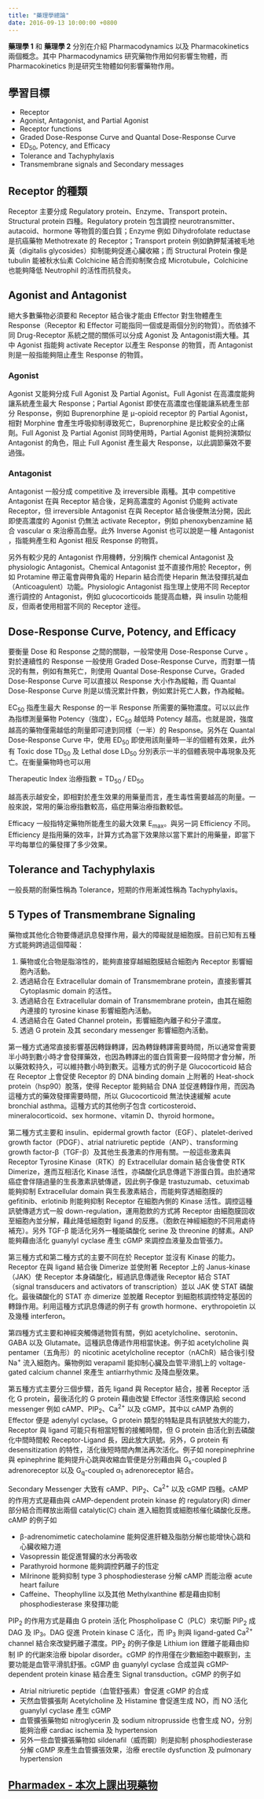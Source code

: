 ```yaml
---
title: "藥理學總論"
date: 2016-09-13 10:00:00 +0800
---
```

**藥理學 1** 和 **藥理學 2** 分別在介紹 Pharmacodynamics 以及 Pharmacokinetics 兩個概念。其中 Pharmacodynamics 研究藥物作用如何影響生物體，而 Pharmacokinetics 則是研究生物體如何影響藥物作用。

## 學習目標

 * Receptor
 * Agonist, Antagonist, and Partial Agonist
 * Receptor functions
 * Graded Dose-Response Curve and Quantal Dose-Response Curve
 * ED<sub>50</sub>, Potency, and Efficacy
 * Tolerance and Tachyphylaxis
 * Transmembrane signals and Secondary messages

## Receptor 的種類

Receptor 主要分成 Regulatory protein、Enzyme、Transport protein、Structural protein 四種。Regulatory protein 包含調控 neurotransmitter、autacoid、hormone 等物質的蛋白質；Enzyme 例如 Dihydrofolate reductase 是抗癌藥物 Methotrexate 的 Receptor；Transport protein 例如鈉鉀幫浦被毛地黃（digitalis glycosides）抑制能夠促進心臟收縮；而 Structural Protein 像是 tubulin 能被秋水仙素 Colchicine 結合而抑制聚合成 Microtubule，Colchicine 也能夠降低 Neutrophil 的活性而抗發炎。

## Agonist and Antagonist

絕大多數藥物必須要和 Receptor 結合後才能由 Effector 對生物體產生 Response（Receptor 和 Effector 可能指同一個或是兩個分別的物質）。而依據不同 Drug-Receptor 系統之間的關係可以分成 Agonist 及 Antagonist兩大種。其中 Agonist 指能夠 activate Receptor 以產生 Response 的物質，而 Antagonist 則是一般指能夠阻止產生 Response 的物質。

### Agonist

Agonist 又能夠分成 Full Agonist 及 Partial Agonist。Full Agonist 在高濃度能夠讓系統產生最大 Response；Partial Agonist 即使在高濃度也僅能讓系統產生部分 Response，例如 Buprenorphine 是 &mu;-opioid receptor 的 Partial Agonist，相對 Morphine 會產生呼吸抑制導致死亡，Buprenorphine 是比較安全的止痛劑。Full Agonist 及 Partial Agonist 同時使用時，Partial Agonist 能夠扮演類似 Antagonist 的角色，阻止 Full Agonist 產生最大 Response，以此調節藥效不要過強。

### Antagonist

Antagonist 一般分成 competitive 及 irreversible 兩種。其中 competitive Antagonist 在與 Receptor 結合後，足夠高濃度的 Agonist 仍能夠 activate Receptor，但 irreversible Antagonist 在與 Receptor 結合後便無法分開，因此即使高濃度的 Agonist 仍無法 activate Receptor，例如 phenoxybenzamine 結合 vascular &alpha; 來治療高血壓。此外 Inverse Agonist 也可以說是一種 Antagonist ，指能夠產生和 Agonist 相反 Response 的物質。

另外有較少見的 Antagonist 作用機轉，分別稱作 chemical Antagonist 及 physiologic Antagonist。Chemical Antagonist 並不直接作用於 Receptor，例如 Protamine 帶正電會與帶負電的 Heparin 結合而使 Heparin 無法發揮抗凝血（Anticoagulent）功能。Physiologic Antagonist 指生理上使用不同 Receptor 進行調控的 Antagonist，例如 glucocorticoids 能提高血糖，與 insulin 功能相反，但兩者使用相當不同的 Receptor 途徑。

## Dose-Response Curve, Potency, and Efficacy

要衡量 Dose 和 Response 之間的關聯，一般常使用 Dose-Response Curve 。對於連續性的 Response 一般使用 Graded Dose-Response Curve，而對單一情況的有無，例如有無死亡，則使用 Quantal Dose-Response Curve。Graded Dose-Response Curve 可以直接以 Response 大小作為縱軸，而 Quantal Dose-Response Curve 則是以情況累計件數，例如累計死亡人數，作為縱軸。

EC<sub>50</sub> 指產生最大 Response 的一半 Response 所需要的藥物濃度。可以以此作為指標測量藥物 Potency（強度），EC<sub>50</sub> 越低時 Potency 越高。也就是說，強度越高的藥物僅需越低的劑量即可達到同樣（一半）的 Response。另外在 Quantal Dose-Response Curve 中，使用 ED<sub>50</sub> 即使用該劑量時一半的個體有效果，此外有 Toxic dose TD<sub>50</sub> 及 Lethal dose LD<sub>50</sub> 分別表示一半的個體表現中毒現象及死亡。在衡量藥物時也可以用

Therapeutic Index 治療指數 = TD<sub>50</sub> / ED<sub>50</sub>

越高表示越安全，即相對於產生效果的用藥量而言，產生毒性需要越高的劑量。一般來說，常用的藥治療指數較高，癌症用藥治療指數較低。

Efficacy 一般指特定藥物所能產生的最大效果 E<sub>max</sub>。與另一詞 Efficiency 不同。Efficiency 是指用藥的效率，計算方式為當下效果除以當下累計的用藥量，即當下平均每單位的藥發揮了多少效果。

## Tolerance and Tachyphylaxis

一般長期的耐藥性稱為 Tolerance，短期的作用漸減性稱為 Tachyphylaxis。

## 5 Types of Transmembrane Signaling

藥物或其他化合物要傳遞訊息發揮作用，最大的障礙就是細胞膜。目前已知有五種方式能夠跨過這個障礙：

 1. 藥物或化合物是脂溶性的，能夠直接穿越細胞膜結合細胞內 Receptor 影響細胞內活動。
 2. 透過結合在 Extracellular domain of Transmembrane protein，直接影響其 Cytoplasmic domain 的活性。
 3. 透過結合在 Extracellular domain of Transmembrane protein，由其在細胞內連接的 tyrosine kinase 影響細胞內活動。
 4. 透過結合在 Gated Channel protein，影響細胞內離子和分子濃度。
 5. 透過 G protein 及其 secondary messenger 影響細胞內活動。

第一種方式通常直接影響基因轉錄轉譯，因為轉錄轉譯需要時間，所以通常會需要半小時到數小時才會發揮藥效，也因為轉譯出的蛋白質需要一段時間才會分解，所以藥效較持久，可以維持數小時到數天。這種方式的例子是 Glucocorticoid 結合在 Receptor 上會促使 Receptor 的 DNA binding domain 上附著的 Heat-shock protein（hsp90）脫落，使得 Receptor 能夠結合 DNA 並促進轉錄作用，而因為這種方式的藥效發揮需要時間，所以 Glucocorticoid 無法快速緩解 acute bronchial asthma。這種方式的其他例子包含 corticosteroid、mineralocorticoid、sex hormone、vitamin D、thyroid hormone。

第二種方式主要和 insulin、epidermal growth factor（EGF）、platelet-derived growth factor（PDGF）、atrial natriuretic peptide（ANP）、transforming growth factor-&beta;（TGF-&beta;）及其他生長激素的作用有關。一般這些激素與 Receptor Tyrosine Kinase（RTK）的 Extracellular domain 結合後會使 RTK Dimerize，進而互相活化 Kinase 活性，亦磷酸化訊息傳遞下游蛋白質。由於通常癌症會伴隨過量的生長激素訊號傳遞，因此例子像是 trastuzumab、cetuximab 能夠抑制 Extracellular domain 與生長激素結合，而能夠穿透細胞膜的 gefitinib、erlotinib 則能夠抑制 Receptor 在細胞內側的 Kinase 活性。調控這種訊號傳遞方式一般 down-regulation，運用胞飲的方式將 Receptor 由細胞膜回收至細胞內並分解，藉此降低細胞對 ligand 的反應。（胞飲在神經細胞的不同用處待補充）。另外 TGF-&beta; 能活化另外一種能磷酸化 serine 及 threonine 的酵素。ANP 能夠藉由活化 guanylyl cyclase 產生 cGMP 來調控血液量及血管張力。

第三種方式和第二種方式的主要不同在於 Receptor 並沒有 Kinase 的能力。Receptor 在與 ligand 結合後 Dimerize 並使附著 Receptor 上的 Janus-kinase（JAK）使 Receptor 本身磷酸化，經過訊息傳遞後 Receptor 結合 STAT（signal transducers and activators of transcription）並以 JAK 使 STAT 磷酸化。最後磷酸化的 STAT 亦 dimerize 並脫離 Receptor 到細胞核調控特定基因的轉錄作用。利用這種方式訊息傳遞的例子有 growth hormone、erythropoietin 以及幾種 interferon。

第四種方式主要和神經突觸傳遞物質有關，例如 acetylcholine、serotonin、GABA 以及 Glutamate。這種訊息傳遞作用相當快速。例子如 acetylcholine 與 pentamer（五角形）的 nicotinic acetylcholine receptor（nAChR）結合後引發 Na<sup>+</sup> 流入細胞內。藥物例如 verapamil 能抑制心臟及血管平滑肌上的 voltage-gated calcium channel 來產生 antiarrhythmic 及降血壓效果。

第五種方式主要分三個步驟，首先 ligand 與 Receptor 結合，接著 Receptor 活化 G protein，最後活化的 G protein 藉由改變 Effector 活性來傳訊給 second messenger 例如 cAMP、PIP<sub>2</sub>、Ca<sup>2+</sup> 以及 cGMP。其中以 cAMP 為例的 Effector 便是 adenylyl cyclase。G protein 類型的特點是具有訊號放大的能力，Receptor 與 ligand 可能只有相當短暫的接觸時間，但 G protein 由活化到去磷酸化中間時間較 Receptor-Ligand 長，因此放大訊號。另外，G protein 有 desensitization 的特性，活化後短時間內無法再次活化。例子如 norepinephrine 與 epinephrine 能夠提升心跳與收縮血管便是分別藉由與 G<sub>s</sub>-coupled &beta; adrenoreceptor 以及 G<sub>q</sub>-coupled &alpha;<sub>1</sub> adrenoreceptor 結合。

Secondary Messenger 大致有 cAMP、PIP<sub>2</sub>、Ca<sup>2+</sup> 以及 cGMP 四種。cAMP 的作用方式是藉由與 cAMP-dependent protein kinase 的 regulatory(R) dimer 部分結合而釋放出兩個 catalytic(C) chain 進入細胞質或細胞核催化磷酸化反應。cAMP 的例子如

 * &beta;-adrenomimetic catecholamine 能夠促進肝糖及脂肪分解也能增快心跳和心臟收縮力道
 * Vasopressin 能促進腎臟的水分再吸收
 * Parathyroid hormone 能夠調控鈣離子的恆定
 * Milrinone 能夠抑制 type 3 phosphodiesterase 分解 cAMP 而能治療 acute heart failure
 * Caffeine、Theophylline 以及其他 Methylxanthine 都是藉由抑制 phosphodiesterase 來發揮功能

PIP<sub>2</sub> 的作用方式是藉由 G protein 活化 Phospholipase C（PLC）來切斷 PIP<sub>2</sub> 成 DAG 及 IP<sub>3</sub>。DAG 促進 Protein kinase C 活化，而 IP<sub>3</sub> 則與 ligand-gated Ca<sup>2+</sup> channel 結合來改變鈣離子濃度。PIP<sub>2</sub> 的例子像是 Lithium ion 鋰離子能藉由抑制 IP 的代謝來治療 bipolar disorder。cGMP 的作用僅在少數細胞中觀察到，主要功能是血管平滑肌舒張。cGMP 由 guanylyl cyclase 合成並與 cGMP-dependent protein kinase 結合產生 Signal transduction。cGMP 的例子如

 * Atrial nitriuretic peptide（血管舒張素）會促進 cGMP 的合成
 * 天然血管擴張劑 Acetylcholine 及 Histamine 會促進生成 NO，而 NO 活化 guanylyl cyclase 產生 cGMP
 * 血管擴張藥物如 nitroglycerin 及 sodium nitroprusside 也會生成 NO，分別能夠治療 cardiac ischemia 及 hypertension
 * 另外一些血管擴張藥物如 sildenafil（威而鋼）則是抑制 phosphodiesterase 分解 cGMP 來產生血管擴張效果，治療 erectile dysfunction 及 pulmonary hypertension

## [Pharmadex - 本次上課出現藥物][pharmadex]

[pharmadex]: https://docs.google.com/spreadsheets/d/1mbW0hBdKxISzp5UyLBj2xPIBs0ggIS4XdJK73pn9d5g/edit?usp=sharing
